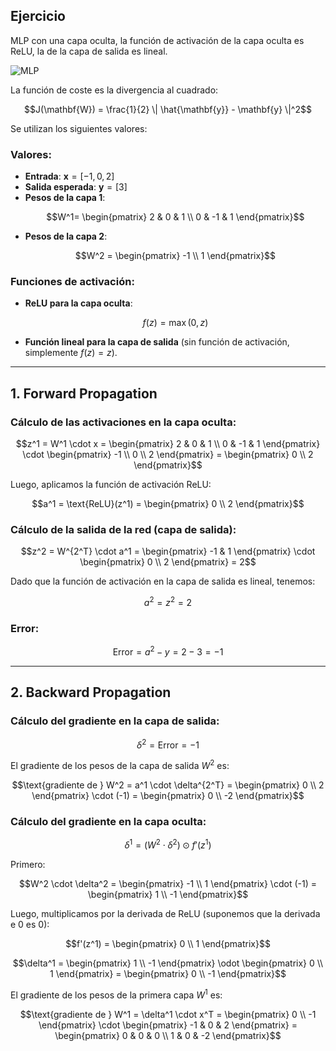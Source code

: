 ## Ejercicio

MLP con una capa oculta, la función de activación de la capa oculta es ReLU, la de la capa de salida es lineal. 

![MLP](assets/mlp.png)

La función de coste es la divergencia al cuadrado:

```math
J(\mathbf{W}) = \frac{1}{2} \| \hat{\mathbf{y}} - \mathbf{y} \|^2
```



 Se utilizan los siguientes valores:

### Valores:
- **Entrada**: $\mathbf{x} = [-1, 0, 2]$
- **Salida esperada**: $\mathbf{y} = [3]$
- **Pesos de la capa 1**: 
  ```math
  W^1= \begin{pmatrix} 2 & 0 & 1 \\ 0 & -1 & 1 \end{pmatrix}
  ```
- **Pesos de la capa 2**:
  ```math
  W^2 = \begin{pmatrix} -1 \\ 1 \end{pmatrix}
  ```

### Funciones de activación:
- **ReLU para la capa oculta**:
  ```math
  f(z) = \max(0, z)
  ```
- **Función lineal para la capa de salida** (sin función de activación, simplemente $f(z) = z$).

---

## 1. Forward Propagation

### Cálculo de las activaciones en la capa oculta:

```math
z^1 = W^1 \cdot x = \begin{pmatrix} 2 & 0 & 1 \\ 0 & -1 & 1 \end{pmatrix} \cdot \begin{pmatrix} -1 \\ 0 \\ 2 \end{pmatrix} = \begin{pmatrix} 0 \\ 2 \end{pmatrix}
```
Luego, aplicamos la función de activación ReLU:
```math
a^1 = \text{ReLU}(z^1) = \begin{pmatrix} 0 \\ 2 \end{pmatrix}
```

### Cálculo de la salida de la red (capa de salida):
```math
z^2 = W^{2^T} \cdot a^1 = \begin{pmatrix} -1 & 1 \end{pmatrix} \cdot \begin{pmatrix} 0 \\ 2 \end{pmatrix} = 2
```
Dado que la función de activación en la capa de salida es lineal, tenemos:
```math
a^2 = z^2 = 2
```

### Error:
```math
\text{Error} = a^2 - y = 2 - 3 = -1
```

---

## 2. Backward Propagation

### Cálculo del gradiente en la capa de salida:
```math
\delta^2 = \text{Error} = -1
```
El gradiente de los pesos de la capa de salida $W^2$ es:
```math
\text{gradiente de } W^2 = a^1 \cdot \delta^{2^T} = \begin{pmatrix} 0 \\ 2 \end{pmatrix} \cdot (-1) = \begin{pmatrix} 0 \\ -2 \end{pmatrix}
```

### Cálculo del gradiente en la capa oculta:
```math
\delta^1 = (W^2 \cdot \delta^2) \odot f'(z^1)
```
Primero:
```math
W^2 \cdot \delta^2 = \begin{pmatrix} -1 \\ 1 \end{pmatrix} \cdot (-1) = \begin{pmatrix} 1 \\ -1 \end{pmatrix}
```
Luego, multiplicamos por la derivada de ReLU (suponemos que la derivada e 0 es 0):
```math
f'(z^1) = \begin{pmatrix} 0 \\ 1 \end{pmatrix}
```
```math
\delta^1 = \begin{pmatrix} 1 \\ -1 \end{pmatrix} \odot \begin{pmatrix} 0 \\ 1 \end{pmatrix} = \begin{pmatrix} 0 \\ -1 \end{pmatrix}
```

El gradiente de los pesos de la primera capa $W^1$ es:
```math
\text{gradiente de } W^1 = \delta^1 \cdot x^T = \begin{pmatrix} 0 \\ -1 \end{pmatrix} \cdot \begin{pmatrix} -1 & 0 & 2 \end{pmatrix} = \begin{pmatrix} 0 & 0 & 0 \\ 1 & 0 & -2 \end{pmatrix}
```

